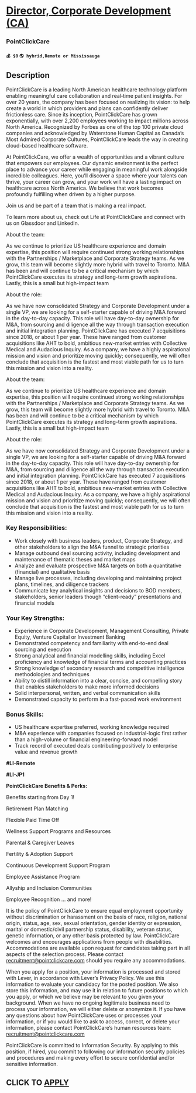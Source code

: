 # [Director, Corporate Development (CA)](https://www.remotewlb.com/apply/director-corporate-development-ca)  
### PointClickCare  
#### `💰 $0` `🌎 hybrid,Remote or Mississauga`  

## Description

PointClickCare is a leading North American healthcare technology platform enabling meaningful care collaboration and real‐time patient insights. For over 20 years, the company has been focused on realizing its vision: to help create a world in which providers and plans can confidently deliver frictionless care. Since its inception, PointClickCare has grown exponentially, with over 2,200 employees working to impact millions across North America. Recognized by Forbes as one of the top 100 private cloud companies and acknowledged by Waterstone Human Capital as Canada’s Most Admired Corporate Cultures, PointClickCare leads the way in creating cloud-based healthcare software.

At PointClickCare, we offer a wealth of opportunities and a vibrant culture that empowers our employees. Our dynamic environment is the perfect place to advance your career while engaging in meaningful work alongside incredible colleagues. Here, you’ll discover a space where your talents can thrive, your career can grow, and your work will have a lasting impact on healthcare across North America. We believe that work becomes profoundly fulfilling when driven by a higher purpose.

Join us and be part of a team that is making a real impact.

To learn more about us, check out Life at PointClickCare and connect with us on Glassdoor and LinkedIn.

  

About the team:

As we continue to prioritize US healthcare experience and domain expertise, this position will require continued strong working relationships with the Partnerships / Marketplace and Corporate Strategy teams. As we grow, this team will become slightly more hybrid with travel to Toronto. M&A has been and will continue to be a critical mechanism by which PointClickCare executes its strategy and long-term growth aspirations. Lastly, this is a small but high-impact team

  

About the role:

As we have now consolidated Strategy and Corporate Development under a single VP, we are looking for a self-starter capable of driving M&A forward in the day-to-day capacity. This role will have day-to-day ownership for M&A, from sourcing and diligence all the way through transaction execution and initial integration planning. PointClickCare has executed 7 acquisitions since 2018, or about 1 per year. These have ranged from customer acquisitions like AHT to bold, ambitious new-market entries with Collective Medical and Audacious Inquiry. As a company, we have a highly aspirational mission and vision and prioritize moving quickly; consequently, we will often conclude that acquisition is the fastest and most viable path for us to turn this mission and vision into a reality.

  

About the team:

As we continue to prioritize US healthcare experience and domain expertise, this position will require continued strong working relationships with the Partnerships / Marketplace and Corporate Strategy teams. As we grow, this team will become slightly more hybrid with travel to Toronto. M&A has been and will continue to be a critical mechanism by which PointClickCare executes its strategy and long-term growth aspirations. Lastly, this is a small but high-impact team

  

About the role:

As we have now consolidated Strategy and Corporate Development under a single VP, we are looking for a self-starter capable of driving M&A forward in the day-to-day capacity. This role will have day-to-day ownership for M&A, from sourcing and diligence all the way through transaction execution and initial integration planning. PointClickCare has executed 7 acquisitions since 2018, or about 1 per year. These have ranged from customer acquisitions like AHT to bold, ambitious new-market entries with Collective Medical and Audacious Inquiry. As a company, we have a highly aspirational mission and vision and prioritize moving quickly; consequently, we will often conclude that acquisition is the fastest and most viable path for us to turn this mission and vision into a reality.

  

### Key Responsibilities:

* Work closely with business leaders, product, Corporate Strategy, and other stakeholders to align the M&A funnel to strategic priorities
* Manage outbound deal sourcing activity, including development and maintenance of thematic theses and market maps
* Analyze and evaluate prospective M&A targets on both a quantitative (financial) and qualitative basis
* Manage live processes, including developing and maintaining project plans, timelines, and diligence trackers
* Communicate key analytical insights and decisions to BOD members, stakeholders, senior leaders though “client-ready” presentations and financial models

  

### Your Key Strengths:

* Experience in Corporate Development, Management Consulting, Private Equity, Venture Capital or Investment Banking
* Demonstrated competency and familiarity with end-to-end deal sourcing and execution
* Strong analytical and financial modelling skills, including Excel proficiency and knowledge of financial terms and accounting practices
* Strong knowledge of secondary research and competitive intelligence methodologies and techniques
* Ability to distill information into a clear, concise, and compelling story that enables stakeholders to make more informed decisions
* Solid interpersonal, written, and verbal communication skills
* Demonstrated capacity to perform in a fast-paced work environment

  

### Bonus Skills:

* US healthcare expertise preferred, working knowledge required
* M&A experience with companies focused on industrial-logic first rather than a high-volume or financial engineering-forward model
* Track record of executed deals contributing positively to enterprise value and revenue growth

  

 **#LI-Remote**

 **#LI-JP1**

  

 **PointClickCare Benefits & Perks:**

Benefits starting from Day 1!

Retirement Plan Matching

Flexible Paid Time Off

Wellness Support Programs and Resources

Parental & Caregiver Leaves

Fertility & Adoption Support

Continuous Development Support Program

Employee Assistance Program

Allyship and Inclusion Communities

Employee Recognition … and more!

  

It is the policy of PointClickCare to ensure equal employment opportunity without discrimination or harassment on the basis of race, religion, national origin, status, age, sex, sexual orientation, gender identity or expression, marital or domestic/civil partnership status, disability, veteran status, genetic information, or any other basis protected by law. PointClickCare welcomes and encourages applications from people with disabilities. Accommodations are available upon request for candidates taking part in all aspects of the selection process. Please contact recruitment@pointclickcare.com should you require any accommodations.

  

When you apply for a position, your information is processed and stored with Lever, in accordance with Lever’s Privacy Policy. We use this information to evaluate your candidacy for the posted position. We also store this information, and may use it in relation to future positions to which you apply, or which we believe may be relevant to you given your background. When we have no ongoing legitimate business need to process your information, we will either delete or anonymize it. If you have any questions about how PointClickCare uses or processes your information, or if you would like to ask to access, correct, or delete your information, please contact PointClickCare’s human resources team: recruitment@pointclickcare.com

  

PointClickCare is committed to Information Security. By applying to this position, if hired, you commit to following our information security policies and procedures and making every effort to secure confidential and/or sensitive information.

  
## CLICK TO [APPLY](https://www.remotewlb.com/apply/director-corporate-development-ca)

